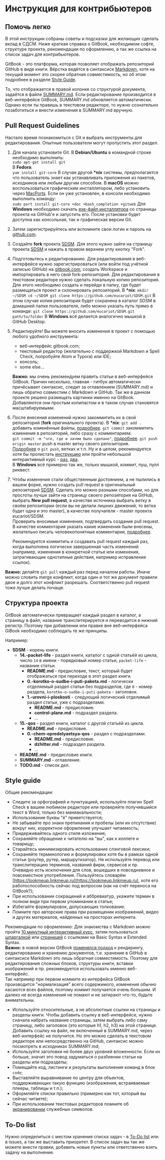 # Инструкция для контрибьютеров

## Помочь легко

В этой инструкции собраны советы и подсказки для желающих сделать вклад в СДСМ. Ниже краткая справка о GitBook, необходимом софте, структуре проекта, рекомендации по оформлению, а так же ссылка на список задач для контрибьютеров.

GitBook - это платформа, которая позволяет отображать репозиторий GitHub в виде книги. Вёрстка ведётся в синтаксисе [Markdown](http://www.diy.ru/info/markdown/), хотя на текущий момент это скорее обратная совместимость, но об этом подробнее в разделе [Style Guide](contributing.md#style-guide).

То, что отображается в правой колонке со структурой документа, задаётся в файле [SUMMARY.md](summary.md). Если редактирование производится в веб-интерфейсе GitBook, SUMMARY.md обновляется автоматически. Однако если ты правишь в текстовом редакторе, то нужно сознательно позаботиться и внести изменения в SUMMARY.md вручную.

## Pull Request Guidelines

Настало время познакомиться с Git и выбрать инструменты для редактирования. Опытные пользователи могут пропустить этот раздел.

1. Для начала установите Git.
   В **Debian/Ubuntu** в командной строке необходимо выполнить:  
   `sudo apt-get install git`  
   В **Fedora**:  
   `yum install git-core`
   В случае другой **\*nix** системы, предполагается что пользователь знает как устанавливать приложения из пакетов, исходников или любым другим способом.
   В **macOS** можно воспользоваться графическим инсталлятором, либо установить через [MacPorts](http://www.macports.org). Если он уже установлен, в консоли необходимо выполнить команду:  
   `sudo port install git-core +doc +bash_completion +gitweb`
   Для **Windows** необходимо скачать [exe-файл инсталлятора](http://msysgit.github.com/) со страницы проекта на GitHub'е и запустить его. После установки будет доступна как консольная, так и графическая версии Git.

2. Затем зарегистрируйтесь или вспомните свои логин и пароль на [github.com](https://github.com/join?source=login).

3. Создайте **fork** проекта [SDSM](https://github.com/eucariot/SDSM.git). Для этого нужно зайти на страницу проекта [SDSM](https://github.com/eucariot/SDSM.git) и нажать в правом верхнем углу кнопку "Fork".

4. Подготовьтесь к редактированию. Для редактирования в веб-интерфейсе нужно зарегистрироваться \(или войти под учётной записью GitHub\) на [gitbook.com](https://gitbook.com), создать Workspace и импортировать в него свой fork-репозиторий. Для редактирования в текстовом редакторе нужно сделать локальную копию репозитория. Для этого необходимо создать и перейди в папку, где будет размещаться проект и склонировать репозиторий. В **\*nix**: `mkdir ~/SDSM cd ~/SDSM git clone https://github.com/eucariot/SDSM.git` В этом случае копия репозитория будет сохранена в каталог SDSM в домашней папке пользователя, либо можно указать путь прямо в команде: `git clone https://github.com/eucariot/SDSM.git path/to/folder` В **Windows** всё делается аналогично мышкой в GitHub Desktop.

5. Редактируйте!
   Вы можете вносить изменения в проект с помощью любого удобного инструмента:
   * веб-интерфейс gitbook.com;
   * текстовый редактор \(желательно с поддержкой Markdown и Spell Check, попробуйте Atom и Typora\) или IDE;
   * консоль;
   * some else...

   **Важно:** мы очень рекомендуем править статьи в веб-интерфейсе GitBook. Причин несколько, главная - гитбук автоматически причёсывает синтаксис, следит за оглавлением \(SUMMARY.md\) и лишь обратно совместим с Markdown и GitHub.
   Так же в данном проекте решено размещать картинки именно на GitBook. Добавляются они простым копипастом и в таком случае становятся масштабируемыми.

6. После внесения изменений нужно закоммитить их в свой репозиторий \(**fork** оригинального проекта\). В **\*nix**:
   `git add .` добавить изменённые файлы, [подробнее](https://git-scm.com/book/ru/v2/Appendix-C%3A-%D0%9A%D0%BE%D0%BC%D0%B0%D0%BD%D0%B4%D1%8B-Git-%D0%9E%D1%81%D0%BD%D0%BE%D0%B2%D0%BD%D1%8B%D0%B5-%D0%BA%D0%BE%D0%BC%D0%B0%D0%BD%D0%B4%D1%8B).
   `git commit` закоммитить изменения в репозиторий, либо сразу с комментарием:  
   `git commit -m "что, где и зачем было сделано"`, [подробнее](https://git-scm.com/book/ru/v2/%D0%9E%D1%81%D0%BD%D0%BE%D0%B2%D1%8B-Git-%D0%97%D0%B0%D0%BF%D0%B8%D1%81%D1%8C-%D0%B8%D0%B7%D0%BC%D0%B5%D0%BD%D0%B5%D0%BD%D0%B8%D0%B9-%D0%B2-%D1%80%D0%B5%D0%BF%D0%BE%D0%B7%D0%B8%D1%82%D0%BE%D1%80%D0%B8%D0%B9).
   `git push origin master` push в master ветку своего репозитория.  
   [Подробнее](https://guides.github.com/introduction/git-handbook/) о `git push`, ветках и т.п.
   Ну и в целом, рекомендуется хотя бы пролистать [инструкцию](https://git-scm.com/book/ru/v2) или пройти небольшой интерактивный курс - [раз](https://try.github.io/), [два](https://githowto.com/ru).  
   В **Windows** всё примерно так же, только мышкой, коммит, пуш, пулл риквест.

7. Чтобы изменения стали общественным достоянием, а не пылились в вашем форке, нужно создать pull request в оригинальный репозиторий [SDSM](https://github.com/eucariot/SDSM.git). Сделать это можно разными способами, но для простоты лучше зайти на страницу своего репозитория на GitHub, выбрать **New pull request**, в качестве источника выбрать ветку в своём репозитории \(если вы не делали лишних движений, то ветка будет одна и это master\), в качестве получателя - master проекта eucariot/SDSM.  
   Проверить вносимые изменения, подтвердить создание pull request.  
   В качестве комментария указать какие изменения были внесены, желательно писать человекопонятные комментарии, [подробнее](https://git-scm.com/book/ru/v2/%D0%A0%D0%B0%D1%81%D0%BF%D1%80%D0%B5%D0%B4%D0%B5%D0%BB%D0%B5%D0%BD%D0%BD%D1%8B%D0%B9-Git-Contributing-to-a-Project).

   Рекомендуется коммитить и создавать pull request каждый раз, когда выполнена логически завершенная часть изменений \(например, изменения в конкретной статье или изменения, затрагивающие однотипные действия, например исправление ссылок\).

**Важно:** делайте `git pull`  каждый раз перед началом работы. Иначе можно словить merge конфликт, когда один и тот же документ правили двое и долго этот конфликт разрешать. Соответственно pull request тоже лучше делать почаще.

## Структура проекта

GitBook автоматически превращает каждый раздел в каталог, а страницу в файл, название транслитерируется и переводится в нижний регистр. Поэтому при добавлении или правке вне веб-интерфейса GiBook необходимо соблюдать те же принципы.

Например:

* **SDSM** - корень книги.
  * **14.-packet-life** - раздел книги, каталог с одной статьёй из цикла, число `14` в имени - порядковый номер статьи, `packet-life` - название статьи.
    * **README.md** - предисловие, текст, который будет отображаться при переходе в этот раздел книги.
    * **0.-korotko-o-sudbe-i-puti-paketa.md** - логически отделяемый раздел статьи без подразделов, где `0` - номер раздела, `korotko-o-sudbe-i-puti-paketa` - заголовок.
    * **1.-urovni-i-ploskosti** - следующий логический отделимый раздел статьи, уже с подразделами.
      * **README.md** - предисловие.
      * **control-plane.md** - подраздел раздела.
      * ...
  * **15.-qos** - раздел книги, каталог с другой статьёй из цикла.
    * **README.md** - предисловие.
    * **0.-chem-opredelyaetsya-qos** - раздел с подразделами.
      * **README.md** - предисловие.
      * **dzhitter.md** - подраздел раздела.
      * ...
  * **README.md** - предисловие книги.
  * **SUMMARY.md** - оглавление.
  * **TODO.md** - список дел.

## Style guide

Общие рекомендации:

* Следите за орфографией и пунктуацией, используйте плагин Spell Check в вашем любимом редакторе или проверяйте получившийся текст в Word, только без маниакальности;
* Использование буквы "ё" приветствуется;
* Не забывайте про знаки препинания и пробелы \(или их отсутствие\) вокруг них, корректное оформление улучшает читаемость;
* Придерживайтесь одного стиля изложения;
* Сохраняйте обращение к читателю на "вы", как к коллеге и товарищу;
* Старайтесь минимизировать использование слэнговой лексики;
* Сохраняйте терминологию и формулировки хотя бы в рамках одной статьи \(роутер, рутер, маршрутизатор\). Не используйте перевод или транслитерацию терминов, названий фирм, сервисов и пр. Очевидно есть исключения для слов, вошедших в повседневное и повсеместное употребление. Пользуйтесь словарём [https://lookmeup.linkmeup.ru](https://lookmeup.linkmeup.ru), хотя его работоспособность сейчас под вопросом \(как на счёт переноса на GitBook?\);
* При использовании сокращений и аббревиатур, укажите термин в полном виде при первом упоминании в статье;
* Избегайте формулировок, допускающих толкование.
* Помните про авторские права при размещении изображений, видео и других материалов, найденных на просторах интернета.

Рекомендации по оформлению: Для знакомства с Markdown можно пройти [10 минутный интерактивный курс](https://commonmark.org/help/tutorial/), затем пользоваться [шпаргалкой](https://commonmark.org/help/) или [страницей](https://www.markdownguide.org/cheat-sheet) с ссылками на Basic Syntax и Extended Syntax.  
**Важно:** в новой версии GitBook [поменялся подход](https://docs.gitbook.com/v2-changes/important-differences#editing-markdown-source) к рендерингу, редактированию и хранению документов, т.е. хранение в GitHub в синтаксисе Markdown это лишь обратная совместимость. Поэтому для редактирования сложных блоков, структуры книги, вставки изображений и пр. рекомендуется использовать именно веб-интерфейс.  
Так например при первом коммите из интерфейса GitBook производится "нормализация" всего содержимого, изменения обычно касаются всех файлов, поэтому коммит получается очень большим. И далеко не всегда изменения не ломают и не затирают что-то, будьте внимательны.

* Используйте относительные, а не абсолютные ссылки на страницы и разделы книги. Чтобы добавить ссылку в веб-интерфейсе, нужно сначала набрать название страницы, затем выбрать либо саму страницу, либо заголовок \(это которые h1, h2, h3\) на этой странице. Добавить ссылку на файл, не включенный в SUMMARY.md, через веб-интерфейс не получится. Но это можно сделать в текстовом редакторе или непосредственно на GitHub, синтаксис можно посмотреть в исходниках SUMMARY.md;
* Используйте заголовки не более двух уровней вложенности. Если их больше, значит это повод задуматься о разбиении статьи на разделы или подразделы;
* Помещайте код, листинги и результаты выполнения команд в блок `code`;
* Выставляйте выравнивание по центру для объектов, поддерживающих такую функцию \(изображения, встраиваемые плееры, таблицы и т.п.\);
* Оформляйте списки правильно \(примерно как тот, который вы сейчас читаете\);
* При использовании текстовых редакторов помните об [экранировании](https://www.markdownguide.org/basic-syntax/#escaping-characters) служебных символов.

## To-Do list

Нужно определиться с местом хранения списка задач - в [To-Do list](https://github.com/djvnsk/SDSM/tree/2a11b2f5445db77992468e0ee336d06eb2619d2d/TODO.md) или в issues, а так же выставить приоритет. В список задач вы так же можете внести правки, добавить новые пункты или ответственно взять задачу на выполнение.
